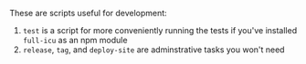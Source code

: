 These are scripts useful for development:

 1. `test` is a script for more conveniently running the tests if you've installed `full-icu` as an npm module
 1. `release`, `tag`, and `deploy-site` are adminstrative tasks you won't need
